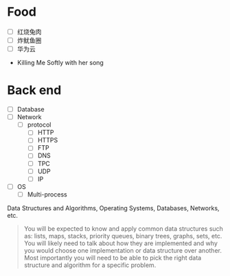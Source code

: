 # Food
- [ ] 红烧兔肉
- [ ] 炸鱿鱼圈
- [ ] 华为云
- Killing Me Softly with her song

# Back end
 - [ ] Database
 - [ ] Network
	 - [ ] protocol
		 - [ ] HTTP
		 - [ ] HTTPS
		 - [ ] FTP
		 - [ ] DNS
		 - [ ] TPC
		 - [ ] UDP
		 - [ ] IP
- [ ] OS
	- [ ] Multi-process

Data Structures and Algorithms, Operating Systems, Databases, Networks, etc.
> You will be expected to know and apply common data structures such as: lists, maps, stacks, priority queues, binary trees, graphs, sets, etc. You will likely need to talk about how they are implemented and why you would choose one implementation or data structure over another. Most importantly you will need to be able to pick the right data structure and algorithm for a specific problem.


